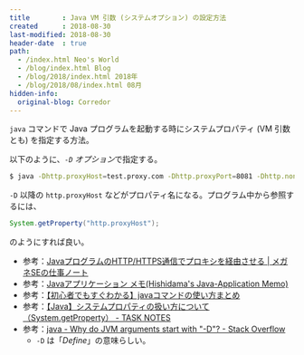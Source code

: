 ```yaml
---
title        : Java VM 引数 (システムオプション) の設定方法
created      : 2018-08-30
last-modified: 2018-08-30
header-date  : true
path:
  - /index.html Neo's World
  - /blog/index.html Blog
  - /blog/2018/index.html 2018年
  - /blog/2018/08/index.html 08月
hidden-info:
  original-blog: Corredor
---
```


`java` コマンドで Java プログラムを起動する時にシステムプロパティ (VM 引数とも) を指定する方法。

以下のように、*`-D` オプション*で指定する。

```bash
$ java -Dhttp.proxyHost=test.proxy.com -Dhttp.proxyPort=8081 -Dhttp.nonProxyHosts="localhost|*.nonproxy.com" -jar hoge.war
```

`-D` 以降の `http.proxyHost` などがプロパティ名になる。プログラム中から参照するには、

```java
System.getProperty("http.proxyHost");
```

のようにすれば良い。

- 参考：[JavaプログラムのHTTP/HTTPS通信でプロキシを経由させる | メガネSEの仕事ノート](http://glasses-se-note.com/java-proxy/)
- 参考：[Javaアプリケーション メモ(Hishidama's Java-Application Memo)](http://www.ne.jp/asahi/hishidama/home/tech/java/application.html)
- 参考：[【初心者でもすぐわかる】javaコマンドの使い方まとめ](https://eng-entrance.com/java-command)
- 参考：[【Java】システムプロパティの扱い方について（System.getProperty） - TASK NOTES](http://www.task-notes.com/entry/20151004/1443951543)
- 参考：[java - Why do JVM arguments start with "-D"? - Stack Overflow](https://stackoverflow.com/questions/44745261/why-do-jvm-arguments-start-with-d)
  - `-D` は「*Define*」の意味らしい。
